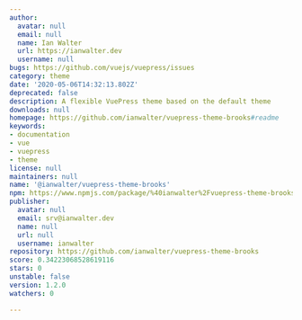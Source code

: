 ```yaml
---
author:
  avatar: null
  email: null
  name: Ian Walter
  url: https://ianwalter.dev
  username: null
bugs: https://github.com/vuejs/vuepress/issues
category: theme
date: '2020-05-06T14:32:13.802Z'
deprecated: false
description: A flexible VuePress theme based on the default theme
downloads: null
homepage: https://github.com/ianwalter/vuepress-theme-brooks#readme
keywords:
- documentation
- vue
- vuepress
- theme
license: null
maintainers: null
name: '@ianwalter/vuepress-theme-brooks'
npm: https://www.npmjs.com/package/%40ianwalter%2Fvuepress-theme-brooks
publisher:
  avatar: null
  email: srv@ianwalter.dev
  name: null
  url: null
  username: ianwalter
repository: https://github.com/ianwalter/vuepress-theme-brooks
score: 0.34223068528619116
stars: 0
unstable: false
version: 1.2.0
watchers: 0

---
```


